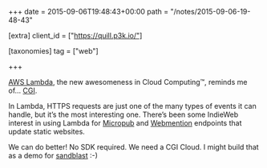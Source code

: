 +++
date = 2015-09-06T19:48:43+00:00
path = "/notes/2015-09-06-19-48-43"

[extra]
client_id = ["https://quill.p3k.io/"]

[taxonomies]
tag = ["web"]

+++

<p><a href="https://aws.amazon.com/lambda/">AWS Lambda</a>, the new awesomeness in Cloud Computing™, reminds me of… <a href="https://en.wikipedia.org/wiki/Common_Gateway_Interface">CGI</a>.</p>
<p>In Lambda, HTTPS requests are just one of the many types of events it can handle, but it’s the most interesting one. There’s been some IndieWeb interest in using Lambda for <a href="https://indiewebcamp.com/Micropub">Micropub</a> and <a href="https://indiewebcamp.com/Webmention">Webmention</a> endpoints that update static websites.</p>
<p>We can do better! No SDK required. We need a CGI Cloud. I might build that as a demo for <a href="https://github.com/myfreeweb/sandblast">sandblast</a> :-)</p>
